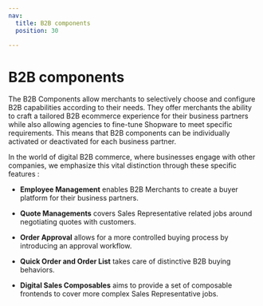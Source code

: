 ```yaml
---
nav:
  title: B2B components
  position: 30

---
```


# B2B components

The B2B Components allow merchants to selectively choose and configure B2B capabilities according to their needs. They offer merchants the ability to craft a tailored B2B ecommerce experience for their business partners while also allowing agencies to fine-tune Shopware to meet specific requirements. This means that B2B components can be individually activated or deactivated for each business partner.

In the world of digital B2B commerce, where businesses engage with other companies, we emphasize this vital distinction through these specific features :

* **Employee Management** enables B2B Merchants to create a buyer platform for their business partners.

* **Quote Managements** covers Sales Representative related jobs around negotiating quotes with customers.

* **Order Approval** allows for a more controlled buying process by introducing an approval workflow.

* **Quick Order and Order List** takes care of distinctive B2B buying behaviors.

* **Digital Sales Composables** aims to provide a set of composable frontends to cover more complex Sales Representative jobs.
